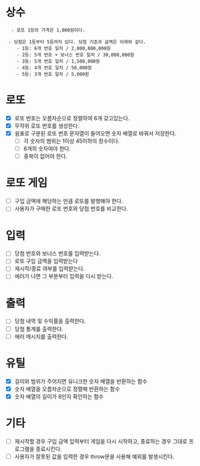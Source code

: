 # 상수

```
  - 로또 1장의 가격은 1,000원이다.
```

```
 - 당첨은 1등부터 5등까지 있다. 당첨 기준과 금액은 아래와 같다.
    - 1등: 6개 번호 일치 / 2,000,000,000원
    - 2등: 5개 번호 + 보너스 번호 일치 / 30,000,000원
    - 3등: 5개 번호 일치 / 1,500,000원
    - 4등: 4개 번호 일치 / 50,000원
    - 5등: 3개 번호 일치 / 5,000원
```

# 로또

- [x] 로또 번호는 오름차순으로 정렬하여 6개 갖고있는다.
- [x] 무작위 로또 번호를 생성한다.
- [x] 쉼표로 구분된 로또 번호 문자열이 들어오면 숫자 배열로 바꿔서 저장한다.
  - [ ] 각 숫자의 범위는 1이상 45이하의 정수이다.
  - [ ] 6개의 숫자여야 한다.
  - [ ] 중복이 없어야 한다.

# 로또 게임

- [ ] 구입 금액에 해당하는 만큼 로또를 발행해야 한다.
- [ ] 사용자가 구매한 로또 번호와 당첨 번호를 비교한다.

# 입력

- [ ] 당첨 번호와 보너스 번호를 입력받는다.
- [ ] 로또 구입 금액을 입력받는다
- [ ] 재시작/종료 여부를 입력받는다.
- [ ] 에러가 나면 그 부분부터 입력을 다시 받는다.

# 출력

- [ ] 당첨 내역 및 수익률을 출력한다.
- [ ] 당첨 통계를 출력한다.
- [ ] 에러 메시지를 출력한다.

# 유틸

- [x] 길이와 범위가 주어지면 유니크한 숫자 배열을 반환하는 함수
- [x] 숫자 배열을 오름차순으로 정렬해 반환하는 함수
- [x] 숫자 배열의 길이가 6인지 확인하는 함수

# 기타

- [ ] 재시작할 경우 구입 금액 입력부터 게임을 다시 시작하고, 종료하는 경우 그대로 프로그램을 종료시킨다.
- [ ] 사용자가 잘못된 값을 입력한 경우 throw문을 사용해 예외를 발생시킨다.
